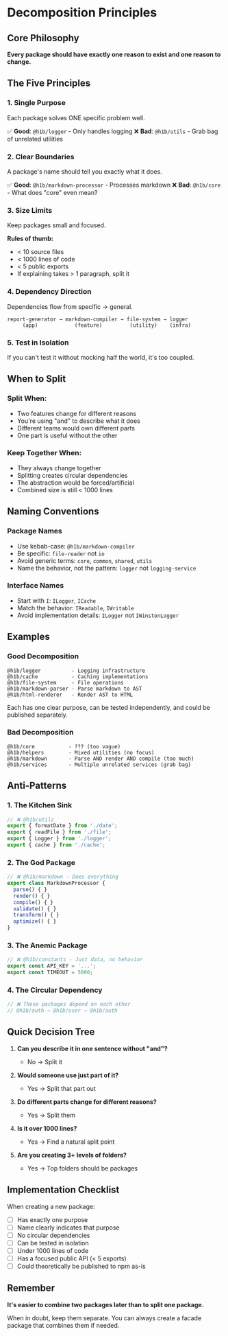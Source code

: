 # Decomposition Principles

## Core Philosophy

**Every package should have exactly one reason to exist and one reason to change.**

## The Five Principles

### 1. Single Purpose
Each package solves ONE specific problem well.

✅ **Good**: `@h1b/logger` - Only handles logging
❌ **Bad**: `@h1b/utils` - Grab bag of unrelated utilities

### 2. Clear Boundaries
A package's name should tell you exactly what it does.

✅ **Good**: `@h1b/markdown-processor` - Processes markdown
❌ **Bad**: `@h1b/core` - What does "core" even mean?

### 3. Size Limits
Keep packages small and focused.

**Rules of thumb:**
- < 10 source files
- < 1000 lines of code
- < 5 public exports
- If explaining takes > 1 paragraph, split it

### 4. Dependency Direction
Dependencies flow from specific → general.

```
report-generator → markdown-compiler → file-system → logger
     (app)            (feature)         (utility)    (infra)
```

### 5. Test in Isolation
If you can't test it without mocking half the world, it's too coupled.

## When to Split

### Split When:
- Two features change for different reasons
- You're using "and" to describe what it does
- Different teams would own different parts
- One part is useful without the other

### Keep Together When:
- They always change together
- Splitting creates circular dependencies
- The abstraction would be forced/artificial
- Combined size is still < 1000 lines

## Naming Conventions

### Package Names
- Use kebab-case: `@h1b/markdown-compiler`
- Be specific: `file-reader` not `io`
- Avoid generic terms: `core`, `common`, `shared`, `utils`
- Name the behavior, not the pattern: `logger` not `logging-service`

### Interface Names
- Start with `I`: `ILogger`, `ICache`
- Match the behavior: `IReadable`, `IWritable`
- Avoid implementation details: `ILogger` not `IWinstonLogger`

## Examples

### Good Decomposition
```
@h1b/logger          - Logging infrastructure
@h1b/cache           - Caching implementations
@h1b/file-system     - File operations
@h1b/markdown-parser - Parse markdown to AST
@h1b/html-renderer   - Render AST to HTML
```

Each has one clear purpose, can be tested independently, and could be published separately.

### Bad Decomposition
```
@h1b/core           - ??? (too vague)
@h1b/helpers        - Mixed utilities (no focus)
@h1b/markdown       - Parse AND render AND compile (too much)
@h1b/services       - Multiple unrelated services (grab bag)
```

## Anti-Patterns

### 1. The Kitchen Sink
```typescript
// ❌ @h1b/utils
export { formatDate } from './date';
export { readFile } from './file';
export { Logger } from './logger';
export { cache } from './cache';
```

### 2. The God Package
```typescript
// ❌ @h1b/markdown - Does everything
export class MarkdownProcessor {
  parse() { }
  render() { }
  compile() { }
  validate() { }
  transform() { }
  optimize() { }
}
```

### 3. The Anemic Package
```typescript
// ❌ @h1b/constants - Just data, no behavior
export const API_KEY = '...';
export const TIMEOUT = 5000;
```

### 4. The Circular Dependency
```typescript
// ❌ These packages depend on each other
// @h1b/auth → @h1b/user → @h1b/auth
```

## Quick Decision Tree

1. **Can you describe it in one sentence without "and"?**
   - No → Split it

2. **Would someone use just part of it?**
   - Yes → Split that part out

3. **Do different parts change for different reasons?**
   - Yes → Split them

4. **Is it over 1000 lines?**
   - Yes → Find a natural split point

5. **Are you creating 3+ levels of folders?**
   - Yes → Top folders should be packages

## Implementation Checklist

When creating a new package:
- [ ] Has exactly one purpose
- [ ] Name clearly indicates that purpose
- [ ] No circular dependencies
- [ ] Can be tested in isolation
- [ ] Under 1000 lines of code
- [ ] Has a focused public API (< 5 exports)
- [ ] Could theoretically be published to npm as-is

## Remember

**It's easier to combine two packages later than to split one package.**

When in doubt, keep them separate. You can always create a facade package that combines them if needed.